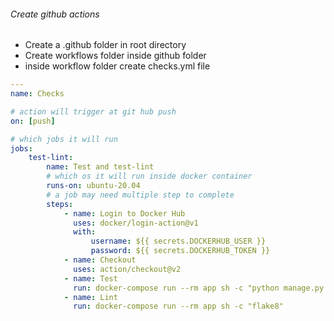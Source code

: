 ###### Create github actions

-   Create a .github folder in root directory
-   Create workflows folder inside github folder
-   inside workflow folder create checks.yml file

```yml
---
name: Checks

# action will trigger at git hub push
on: [push]

# which jobs it will run
jobs:
    test-lint:
        name: Test and test-lint
        # which os it will run inside docker container
        runs-on: ubuntu-20.04
        # a job may need multiple step to complete
        steps:
            - name: Login to Docker Hub
              uses: docker/login-action@v1
              with:
                  username: ${{ secrets.DOCKERHUB_USER }}
                  password: ${{ secrets.DOCKERHUB_TOKEN }}
            - name: Checkout
              uses: action/checkout@v2
            - name: Test
              run: docker-compose run --rm app sh -c "python manage.py test"
            - name: Lint
              run: docker-compose run --rm app sh -c "flake8"
```
